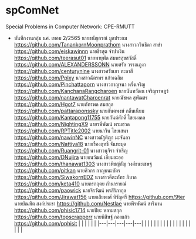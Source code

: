 # spComNet
Special Problems in Computer Network: CPE-RMUTT

- บันทึกงานกลุ่ม นศ. เทอม 2/2565
นายธนัญกรณ์ มูลประถม	https://github.com/TanankornMoonprathom
นางสาวกวินธิดา สาขำ	https://github.com/eiskawinnn
นายธีรสุต จำปาเงิน	https://github.com/teerasut01
นายพายุพัด สมพรสุขสวัสดิ์	https://github.com/ALEXANDERSSONN
นายสรัล วรรณภูงา	https://github.com/centurynine
นางสาวศรัณยา ทะลาสี	https://github.com/Pplxy
นางสาวฉัตรพร แก้วเฉลิม	https://github.com/Pinchattaporn
นางสาวกาญจนา หรั่งเจริญ	https://github.com/KanchanaRangcharoen
นายนันทวัฒน เจริญราษฎร์	https://github.com/nantawatCharoenrat
นายณัชพล สุพัฒสร	https://github.com/Hgot7
นายภัทรพล สมสกุล	https://github.com/pattaraponssky
นายกันตพงษ์ กลิ่นเนียม	https://github.com/Kantapong11755
นายกันต์ศักดิ์ ไชยมงคล	https://github.com/NightingX9
นายรพีพัฒน์ พรมฮวด	https://github.com/RPTitle2002
นายนาวิน ไชยเสนา	https://github.com/nawinNC
นางสาวณัฐติญา  มะจันลา	https://github.com/Nattiya18
นายเรืองฤทธิ์ จันทะมุด	https://github.com/Ruangrit-01
นางสาวนุจิรา จำเริญ	https://github.com/DNujira
นายธนวัฒน์ เอี่ยมละออ	https://github.com/thanawat1303
นางสาวพิชญ์กัญ วงศ์ธนะเชษฐ	https://github.com/pitkan
นายศิวกร  กาญธนะบัตร 	https://github.com/SiwakornEDZ
นางสาวคีตะภัทร  ภิบาล 	https://github.com/keta410
นายกรกฤตย  ก๋ำนารายณ์ 	https://github.com/paowick
นายจิรวัฒน์ พรสิริภากุล	https://github.com/Jirawat156
นายกสิยพงศ์ หิรัญศรี	https://github.com/9ter
นายบัณฑิต สงค์ประชา	https://github.com/Nestlae
นายพีรพัฒน์  สาริมาน	https://github.com/phisic1714
นายปิยะ หลามสกุล	https://github.com/topscrapperr
นายพิสิษฐ์ กองแก้ว	https://github.com/pphisit
|   |   |   |   |   |
|---|---|---|---|---|
|   |   |   |   |   |
|   |   |   |   |   |
|   |   |   |   |   |